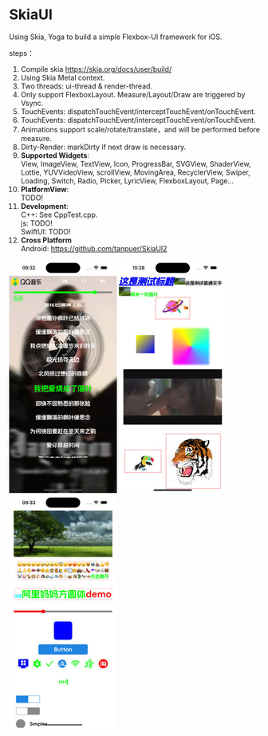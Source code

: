 # SkiaUI

Using Skia, Yoga to build a simple Flexbox-UI framework for iOS.

steps：

1. Compile skia https://skia.org/docs/user/build/
2. Using Skia Metal context.
3. Two threads: ui-thread & render-thread.
4. Only support FlexboxLayout. Measure/Layout/Draw are triggered by Vsync.
5. TouchEvents: dispatchTouchEvent/interceptTouchEvent/onTouchEvent.
6. TouchEvents: dispatchTouchEvent/interceptTouchEvent/onTouchEvent.
7. Animations support scale/rotate/translate，and will be performed before measure.
8. Dirty-Render: markDirty if next draw is necessary.
9. **Supported Widgets**:   
   View, ImageView, TextView, Icon, ProgressBar, SVGView, ShaderView, Lottie,
   YUVVideoView, scrollView, MovingArea, RecyclerView, Swiper, Loading, Switch, Radio, Picker,
   LyricView, FlexboxLayout, Page...
10. **PlatformView**:  
   TODO!
11. **Development**:  
    C++: See CppTest.cpp.  
    js: TODO!  
    SwiftUI: TODO!  
12. **Cross Platform**  
    Android: https://github.com/tanpuer/SkiaUI2   

![image](https://github.com/tanpuer/HYSkiaUI-iOS/blob/main/example1.jpeg)
![image](https://github.com/tanpuer/HYSkiaUI-iOS/blob/main/example2.jpeg)
![image](https://github.com/tanpuer/HYSkiaUI-iOS/blob/main/example3.jpeg)

